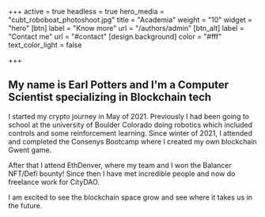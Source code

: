 +++
active = true
headless = true
hero_media = "cubt_roboboat_photoshoot.jpg"
title = "Academia"
weight = "10"
widget = "hero"
[btn]
label = "Know more"
url = "/authors/admin"
[btn_alt]
label = "Contact me"
url = "#contact"
[design.background]
color = "#fff"
text_color_light = false

+++
## My name is **Earl Potters** and I'm a **Computer Scientist** specializing in **Blockchain** tech

 I started my crypto journey in May of 2021. Previously I had been going to school at the university of Boulder Colorado doing robotics which included controls and some reinforcement learning.  Since winter of 2021, I attended and completed the Consenys Bootcamp where I created my own blockchain Gwent game.  

After that I attend EthDenver, where my team and I won the Balancer NFT/Defi bounty! Since then I have met incredible people and now do freelance work for CityDAO. 

I am excited to see the blockchain space grow and see where it takes us in the future.
